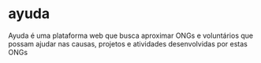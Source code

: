 # ayuda
Ayuda é uma plataforma web que busca aproximar ONGs e voluntários que possam ajudar nas causas, projetos e atividades desenvolvidas por estas ONGs
